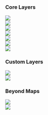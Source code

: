 ### Core Layers

<div>
  <div class="thumb">
    <div class="bg-black" data-title="Meteorites Landings" data-name="IconLayer">
      <a href="#/examples/core-layers/icon-layer">
        <img src="images/demo-thumb-icon.jpg" />
      </a>
    </div>
  </div>
  <div class="thumb">
    <div class="bg-black" data-title="Flights at Heathrow" data-name="LineLayer">
      <a href="#/examples/core-layers/line-layer">
        <img src="images/demo-thumb-line.jpg" />
      </a>
      </div>
  </div>
  <div class="thumb">
    <div class="bg-black" data-title="Road Safety in UK" data-name="HexagonLayer">
      <a href="#/examples/core-layers/hexagon-layer">
        <img src="images/demo-thumb-heatmap.jpg" />
      </a>
      </div>
  </div>
  <div class="thumb">
    <div data-title="Vancouver Property Value" data-name="GeoJsonLayer">
      <a href="#/examples/core-layers/geojson-layer">
        <img src="images/demo-thumb-geojson.jpg" />
      </a>
    </div>
  </div>
  <div class="thumb">
    <div class="bg-black" data-title="Access Public Transit in California" data-name="ScreenGridLayer">
      <a href="#/examples/core-layers/screen-grid-layer">
        <img src="images/demo-thumb-screengrid.jpg" />
      </a>
    </div>
  </div>
  <div class="thumb">
    <div data-title="US County-to-County Migration" data-name="ArcLayer">
      <a href="#/examples/core-layers/arc-layer">
        <img src="images/demo-thumb-arc.jpg" />
      </a>
    </div>
  </div>
  <div class="thumb">
    <div data-title="Every Person in NYC" data-name="ScatterplotLayer">
      <a href="#/examples/core-layers/scatterplot-layer">
        <img src="images/demo-thumb-scatterplot.jpg" />
      </a>
    </div>
  </div>
</div>

### Custom Layers

<div>
  <div class="thumb">
    <div data-title="US County-to-County Migration" data-name="BrushingLayer">
      <a href="#/examples/custom-layers/brushing-layer">
        <img src="images/demo-thumb-brushing.jpg" />
      </a>
    </div>
  </div>
  <div class="thumb">
    <div class="bg-black" data-title="Taxi Trips in NYC" data-name="TripsLayer">
      <a href="#/examples/custom-layers/trip-routes">
        <img src="images/demo-thumb-trip.jpg" />
      </a>
      </div>
  </div>
</div>

### Beyond Maps

<div>
  <div class="thumb">
    <div data-title="3D Surface Explorer" data-name="PlotLayer">
      <a href="#/examples/beyond-maps/3d-surface-explorer">
        <img src="images/demo-thumb-plot.jpg" />
      </a>
      </div>
  </div>
  <div class="thumb">
    <div data-title="3D Indoor Scan" data-name="PointCloudLayer">
      <a href="https://gnavvy.github.io/point-cloud-example/" target="_blank">
        <img src="images/demo-thumb-point-cloud.jpg" />
      </a>
    </div>
  </div>
</div>
